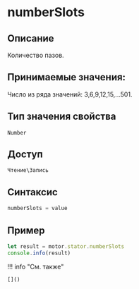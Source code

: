# numberSlots

## Описание
Количество пазов.

## Принимаемые значения:
Число из ряда значений: 3,6,9,12,15,...501.

## Тип значения свойства
`Number`

## Доступ
`Чтение\Запись`

## Синтаксис
```javascript
numberSlots = value
```

## Пример
```javascript linenums="1"
let result = motor.stator.numberSlots
console.info(result)
```

!!! info "См. также"

    []()

